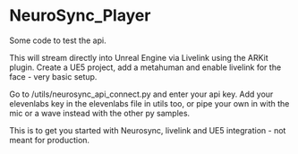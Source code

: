 # NeuroSync_Player
Some code to test the api.

This will stream directly into Unreal Engine via Livelink using the ARKit plugin. Create a UE5 project, add a metahuman and enable livelink for the face - very basic setup.

Go to /utils/neurosync_api_connect.py and enter your api key.
Add your elevenlabs key in the elevenlabs file in utils too, or pipe your own in with the mic or a wave instead with the other py samples.

This is to get you started with Neurosync, livelink and UE5 integration - not meant for production.
